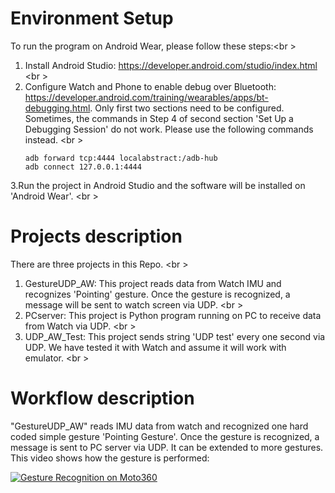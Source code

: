 # Environment Setup

To run the program on Android Wear, please follow these steps:<br \>
1. Install Android Studio: https://developer.android.com/studio/index.html <br \>
2. Configure Watch and Phone to enable debug over Bluetooth: https://developer.android.com/training/wearables/apps/bt-debugging.html. Only first two sections need to be configured. Sometimes, the commands in Step 4 of second section 'Set Up a Debugging Session' do not work. Please use the following commands instead. <br \>
   ```
   adb forward tcp:4444 localabstract:/adb-hub
   adb connect 127.0.0.1:4444
   ```
   
3.Run the project in Android Studio and the software will be installed on 'Android Wear'. <br \>

# Projects description

There are three projects in this Repo. <br \>
1. GestureUDP_AW: This project reads data from Watch IMU and recognizes 'Pointing' gesture. Once the gesture is recognized, a message
will be sent to watch screen via UDP. <br \>
2. PCserver: This project is Python program running on PC to receive data from Watch via UDP. <br \>
3. UDP_AW_Test: This project sends string 'UDP test' every one second via UDP. We have tested it with Watch and assume it will work with 
emulator. <br \>

# Workflow description

"GestureUDP_AW" reads IMU data from watch and recognized one hard coded simple gesture 'Pointing Gesture'. Once the gesture is recognized, a message is sent to PC server via UDP. It can be extended to more gestures.
This video shows how the gesture is performed:

[![Gesture Recognition on Moto360](http://img.youtube.com/vi/EyYFwvkQLa4/0.jpg)](https://youtu.be/EyYFwvkQLa4)
